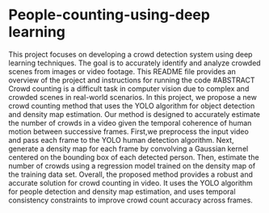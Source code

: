 # People-counting-using-deep learning
This project focuses on developing a crowd detection system using deep learning techniques. The goal is to accurately identify and analyze crowded scenes from images or video footage. This README file provides an overview of the project and instructions for running the code
#ABSTRACT
Crowd counting is a difficult task in computer vision due
to complex and crowded scenes in real-world scenarios. In this
project, we propose a new crowd counting method that uses the
YOLO algorithm for object detection and density map
estimation. Our method is designed to accurately estimate the
number of crowds in a video given the temporal coherence of
human motion between successive frames. First,we preprocess
the input video and pass each frame to the YOLO human
detection algorithm. Next, generate a density map for each
frame by convolving a Gaussian kernel centered on the
bounding box of each detected person. Then, estimate the
number of crowds using a regression model trained on the
density map of the training data set. Overall, the proposed
method provides a robust and accurate solution for crowd
counting in video. It uses the YOLO algorithm for people
detection and density map estimation, and uses temporal
consistency constraints to improve crowd count accuracy across
frames.

